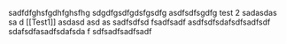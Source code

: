 sadfdfghsfgdhfghsfhg sdgdfgsdfgdsfgsdfg asdfsdfsgdfg test 2 sadasdas sa d [[Test1]] asdasd asd as sadfsdfsd fsadfsadf asdfsdfsdafsdfsadfsdf sdafsdfasadfsdafsda f sdfsadfsadfsadf
<!--stackedit_data:
eyJoaXN0b3J5IjpbLTUwMjY5MjQzNl19
-->
